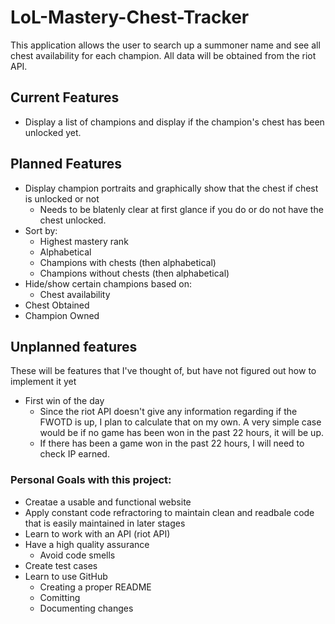 # LoL-Mastery-Chest-Tracker
This application allows the user to search up a summoner name and see all chest availability for each champion. All data will be obtained from the riot API.

## Current Features
* Display a list of champions and display if the champion's chest has been unlocked yet.

## Planned Features
* Display champion portraits and graphically show that the chest if chest is unlocked or not
	* Needs to be blatenly clear at first glance if you do or do not have the chest unlocked.
* Sort by:
	* Highest mastery rank
	* Alphabetical
	* Champions with chests (then alphabetical)
	* Champions without chests (then alphabetical)
* Hide/show certain champions based on:
	* Chest availability
* Chest Obtained
* Champion Owned

## Unplanned features
These will be features that I've thought of, but have not figured out how to implement it yet

* First win of the day
	* Since the riot API doesn't give any information regarding if the FWOTD is up, I plan to calculate that on my own. A very simple case would be if no game has been won in the past 22 hours, it will be up.
	* If there has been a game won in the past 22 hours, I will need to check IP earned.

### Personal Goals with this project:
* Creatae a usable and functional website
* Apply constant code refractoring to maintain clean and readbale code that is easily maintained in later stages
* Learn to work with an API (riot API)
* Have a high quality assurance
	* Avoid code smells
* Create test cases
* Learn to use GitHub
	* Creating a proper README
	* Comitting
	* Documenting changes
